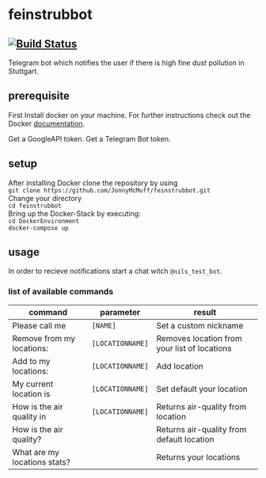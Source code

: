 # feinstrubbot
[![Build Status](https://travis-ci.org/JonnyMcMuff/feinstrubbot.svg?branch=master)](https://travis-ci.org/JonnyMcMuff/feinstrubbot)</br>
--------
Telegram bot which notifies the user if there is high fine dust pollution in Stuttgart.

## prerequisite
First Install docker on your machine. For further instructions check out the Docker [documentation](https://docs.docker.com/engine/installation/).</br>

Get a GoogleAPI token.
Get a Telegram Bot token.

## setup

After installing Docker clone the repository by using</br>
`git clone https://github.com/JonnyMcMuff/feinstrubbot.git`</br>
Change your directory</br>
`cd feinstrubbot`</br>
Bring up the Docker-Stack by executing:</br>
`cd DockerEnvironment`</br>
`docker-compose up`</br>

## usage
In order to recieve notifications start a chat witch `@nils_test_bot`.

### list of available commands

command | parameter | result
------------ | ------------- | -------------
Please call me | `[NAME]` | Set a custom nickname
Remove from my locations: | `[LOCATIONNAME]` | Removes location from your list of locations
Add to my locations: | `[LOCATIONNAME]` | Add location
My current location is | `[LOCATIONNAME]` | Set default your location
How is the air quality in | `[LOCATIONNAME]` | Returns air-quality from location
How is the air quality? |  | Returns air-quality from default location
What are my locations stats? |  | Returns your locations
